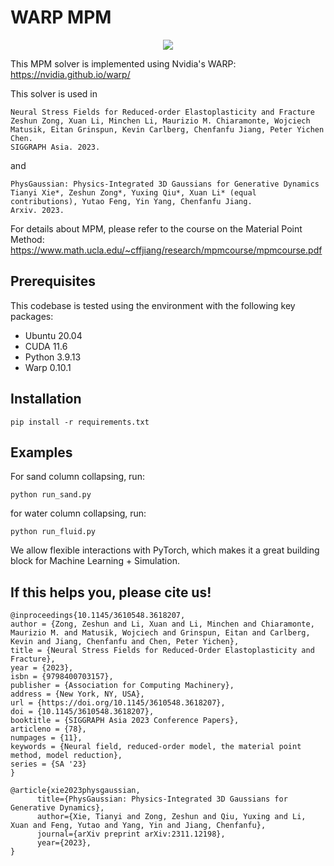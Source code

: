 # WARP MPM
<p align="center">
  <img src="assets/sand.gif">
</p>

This MPM solver is implemented using Nvidia's WARP: https://nvidia.github.io/warp/

This solver is used in 
```
Neural Stress Fields for Reduced-order Elastoplasticity and Fracture
Zeshun Zong, Xuan Li, Minchen Li, Maurizio M. Chiaramonte, Wojciech Matusik, Eitan Grinspun, Kevin Carlberg, Chenfanfu Jiang, Peter Yichen Chen.
SIGGRAPH Asia. 2023.
```
and 
```
PhysGaussian: Physics-Integrated 3D Gaussians for Generative Dynamics
Tianyi Xie*, Zeshun Zong*, Yuxing Qiu*, Xuan Li* (equal contributions), Yutao Feng, Yin Yang, Chenfanfu Jiang.
Arxiv. 2023.
```

For details about MPM, please refer to the course on the Material Point Method: https://www.math.ucla.edu/~cffjiang/research/mpmcourse/mpmcourse.pdf


## Prerequisites

This codebase is tested using the environment with the following key packages:

- Ubuntu 20.04
- CUDA 11.6
- Python 3.9.13
- Warp 0.10.1

## Installation
```
pip install -r requirements.txt
```

## Examples
For sand column collapsing, run:
```
python run_sand.py
```
for water column collapsing, run:
```
python run_fluid.py
```
We allow flexible interactions with PyTorch, which makes it a great building block for Machine Learning + Simulation.

## If this helps you, please cite us!
```
@inproceedings{10.1145/3610548.3618207,
author = {Zong, Zeshun and Li, Xuan and Li, Minchen and Chiaramonte, Maurizio M. and Matusik, Wojciech and Grinspun, Eitan and Carlberg, Kevin and Jiang, Chenfanfu and Chen, Peter Yichen},
title = {Neural Stress Fields for Reduced-Order Elastoplasticity and Fracture},
year = {2023},
isbn = {9798400703157},
publisher = {Association for Computing Machinery},
address = {New York, NY, USA},
url = {https://doi.org/10.1145/3610548.3618207},
doi = {10.1145/3610548.3618207},
booktitle = {SIGGRAPH Asia 2023 Conference Papers},
articleno = {78},
numpages = {11},
keywords = {Neural field, reduced-order model, the material point method, model reduction},
series = {SA '23}
}

@article{xie2023physgaussian,
      title={PhysGaussian: Physics-Integrated 3D Gaussians for Generative Dynamics}, 
      author={Xie, Tianyi and Zong, Zeshun and Qiu, Yuxing and Li, Xuan and Feng, Yutao and Yang, Yin and Jiang, Chenfanfu},
      journal={arXiv preprint arXiv:2311.12198},
      year={2023},
}
```
